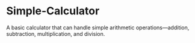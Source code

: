# Simple-Calculator
A basic calculator that can handle simple arithmetic operations—addition, subtraction, multiplication, and division.
